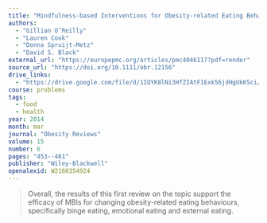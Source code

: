 ```yaml
---
title: "Mindfulness-based Interventions for Obesity-related Eating Behaviours: A Literature Review"
authors:
  - "Gillian O’Reilly"
  - "Lauren Cook"
  - "Donna Spruijt‐Metz"
  - "David S. Black"
external_url: "https://europepmc.org/articles/pmc4046117?pdf=render"
source_url: "https://doi.org/10.1111/obr.12156"
drive_links:
  - "https://drive.google.com/file/d/1IQYK8lNi3HfZIAtF1Exk56jdHgUkKSci/view?usp=drivesdk"
course: problems
tags:
  - food
  - health
year: 2014
month: mar
journal: "Obesity Reviews"
volume: 15
number: 6
pages: "453--461"
publisher: "Wiley-Blackwell"
openalexid: W2160354924
---
```


> Overall, the results of this first review on the topic support the efficacy of MBIs for changing obesity-related eating behaviours, specifically binge eating, emotional eating and external eating.
